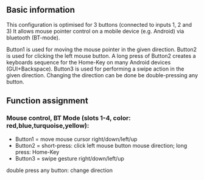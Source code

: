 ## Basic information
This configuration is optimised for 3 buttons (connected to inputs 1, 2 and 3)
It allows mouse pointer control on a mobile device (e.g. Android) via bluetooth (BT-mode).
 
Button1 is used for moving the mouse pointer in the given direction.
Button2 is used for clicking the left mouse button.
A long press of Button2 creates a keyboards sequence for the Home-Key on many Android devices (GUI+Backspace).
Button3 is used for performing a swipe action in the given direction.
Changing the direction can be done be double-pressing any button.


## Function assignment

### Mouse control, BT Mode (slots 1-4, color: red,blue,turquoise,yellow):
- Button1 = move mouse cursor right/down/left/up
- Button2 = short-press: click left mouse button mouse direction; 
            long press: Home-Key
- Button3 = swipe gesture right/down/left/up

double press any button: change direction

